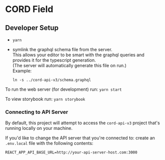 # CORD Field

## Developer Setup

- `yarn`
- symlink the graphql schema file from the server.  
  This allows your editor to be smart with the graphql queries and provides it for the typescript generation.  
  (The server will automatically generate this file on run.)  
  Example:

  ```shell
  ln -s ../cord-api-v3/schema.graphql
  ```

To run the web server (for development) run: `yarn start`

To view storybook run: `yarn storybook`

### Connecting to API Server

By default, this project will attempt to access the `cord-api-v3` project that's running locally on your machine.

If you'd like to change the API server that you're connected to: create an `.env.local` file with the following contents:

```
REACT_APP_API_BASE_URL=http://your-api-server-host.com:3000
```
